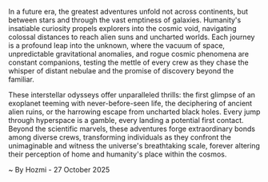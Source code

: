 
In a future era, the greatest adventures unfold not across continents, but between stars and through the vast emptiness of galaxies. Humanity's insatiable curiosity propels explorers into the cosmic void, navigating colossal distances to reach alien suns and uncharted worlds. Each journey is a profound leap into the unknown, where the vacuum of space, unpredictable gravitational anomalies, and rogue cosmic phenomena are constant companions, testing the mettle of every crew as they chase the whisper of distant nebulae and the promise of discovery beyond the familiar.

These interstellar odysseys offer unparalleled thrills: the first glimpse of an exoplanet teeming with never-before-seen life, the deciphering of ancient alien ruins, or the harrowing escape from uncharted black holes. Every jump through hyperspace is a gamble, every landing a potential first contact. Beyond the scientific marvels, these adventures forge extraordinary bonds among diverse crews, transforming individuals as they confront the unimaginable and witness the universe's breathtaking scale, forever altering their perception of home and humanity's place within the cosmos.

~ By Hozmi - 27 October 2025
